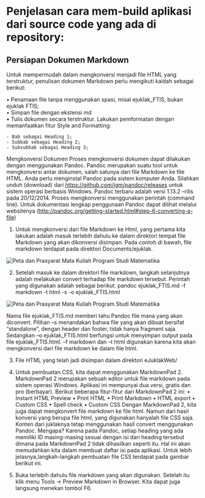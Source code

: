 # Penjelasan cara mem-build aplikasi dari source code yang ada di repository:

## Persiapan Dokumen Markdown

Untuk mempermudah dalam mengkonversi menjadi file HTML yang terstruktur, penulisan dokumen Markdown perlu mengikuti kaidah sebagai berikut:  

 • Penamaan file tanpa menggunakan spasi, misal ejuklak_FTIS, bukan ejuklak FTIS;  
 • Simpan file dengan ekstensi md  
 • Tulis dokumen secara terstruktur. Lakukan pemformatan dengan memanfaatkan fitur Style and Formatting:  
 
    - Bab sebagai Heading 1;  
    - Subbab sebagai Heading 2;  
    - Subsubbab sebagai Heading 3;   

Mengkonversi Dokumen
Proses mengkonversi dokumen dapat dilakukan dengan menggunakan Pandoc.
Pandoc merupakan suatu tool untuk mengkonversi antar dokumen, salah satunya dari file Markdown ke file HTML.
Anda perlu menginstal Pandoc pada sistem komputer Anda. Silahkan unduh (download) dari https://github.com/jgm/pandoc/releases untuk sistem operasi berbasis Windows. Pandoc terbaru adalah versi 1.13.2 –rilis pada 20/12/2014.
Proses mengkonversi menggunakan perintah (command line). Untuk dokumentasi lengkap penggunaan Pandoc dapat dilihat melalui websitenya (http://pandoc.org/getting-started.html#step-6-converting-a-file)  

1. Untuk mengkonversi dari file Markdown ke Html, yang pertama kita lakukan adalah masuk terlebih dahulu ke dalam direktori tempat file Markdown yang akan dikonversi disimpan. Pada contoh di bawah, file markdown terdapat pada direktori Documents/ejuklak.  

![](images/Lampiran_BAB2_1.png "Peta dan Prasyarat Mata Kuliah Program Studi Matematika")  

2. Setelah masuk ke dalam direktori file markdown, langkah selanjutnya adalah melakukan convert terhadap file markdown tersebut.
Perintah yang digunakan adalah sebagai berikut.
	pandoc ejuklak_FTIS.md -f markdown -t html -s -o ejuklak_FTIS.html

![](images/Lampiran_BAB2_1.png "Peta dan Prasyarat Mata Kuliah Program Studi Matematika")

Nama file ejuklak_FTIS.md memberi tahu Pandoc file mana yang akan diconvert. Pilihan –s menandakan bahwa file yang akan dibuat bersifat “standalone”, dengan header dan footer, tidak hanya fragment saja. Sedangkan –o ejuklak_FTIS.html berfungsi untuk menyimpan output pada file ejuklak_FTIS.html. –f markdown dan –t html digunakan karena kita akan mengkonversi dari file markdown ke dalam file html.  

3.	File HTML yang telah jadi disimpan dalam direktori eJuklakWeb/  

4.	Untuk pembuatan CSS, kita dapat menggunakan MarkdownPad 2. MarkdownPad 2 merupakan sebuah editor untuk file markdown pada sistem operasi Windows.
Aplikasi ini mempunyai dua versi, gratis dan pro (berbayar). Berikut beberapa fitur-fitur dari MarkdownPad 2 ini:
•	Instant HTML Preview
•	Print HTML
•	Print Markdown
•	HTML export
•	Custom CSS
•	Spell check
•	Custom CSS
Dengan MarkdownPad 2, kita juga dapat mengkonvert file markdown ke file html. Namun dari hasil konversi yang berupa file html, yang digunakan hanyalah file CSS saja. Konten dari juklaknya tetap menggunakan hasil convert menggunakan Pandoc. Mengapa? Karena pada Pandoc, setiap heading yang ada memiliki ID masing-masing sesuai dengan isi dari heading tersebut dimana pada MarkdownPad 2 tidak dihasilkan seperti itu. Hal ini akan memudahkan kita dalam membuat daftar isi pada aplikasi.
Untuk lebih jelasnya,langkah-langkah pembuatan file CSS terdapat pada gambar berikut ini.
1.	Buka terlebih dahulu file markdown yang akan digunakan. Setelah itu klik menu Tools -> Preview Markdown in Browser. Kita dapat juga langsung menekan tombol F6.



